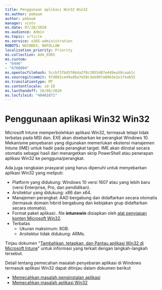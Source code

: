 ```yaml
---
title: Penggunaan aplikasi Win32 Win32
ms.author: pebaum
author: pebaum
manager: scotv
ms.date: 07/28/2020
ms.audience: Admin
ms.topic: article
ms.service: o365-administration
ROBOTS: NOINDEX, NOFOLLOW
localization_priority: Priority
ms.collection: Adm_O365
ms.custom:
- "6446"
- "6700004"
ms.openlocfilehash: 5ccbf37bd3f06da2f8c3955d87e449ea58caab1c
ms.sourcegitcommit: 9fd002ce49ad9a7e58c3eb997a8063e2e1feab55
ms.translationtype: MT
ms.contentlocale: id-ID
ms.lasthandoff: 10/06/2020
ms.locfileid: "48461871"
---
```

# <a name="intune-win32-app-deployment"></a>Penggunaan aplikasi Win32 Win32

Microsoft Intune memperbolehkan aplikasi Win32, termasuk tetapi tidak terbatas pada MSI dan. EXE akan disebarkan ke perangkat Windows 10. Mekanisme penyebaran yang digunakan memerlukan ekstensi manajemen Intune (IME) untuk hadir pada perangkat target. IME akan diinstal secara otomatis sebagai hasil dari menargetkan skrip PowerShell atau penerapan aplikasi Win32 ke pengguna/perangkat.

Ada juga rangkaian prasyarat yang harus dipenuhi untuk menyebarkan aplikasi Win32 yang meliputi:

- Platform yang didukung: Windows 10 versi 1607 atau yang lebih baru (versi Enterprise, Pro, dan pendidikan).
- Arsitektur yang didukung: x86 dan x64.
- Manajemen perangkat: AAD bergabung dan didaftarkan secara otomatis (termasuk domain hibrid bergabung dan kebijakan grup didaftarkan secara otomatis).
- Format paket aplikasi:. file **intunewin**  disiapkan oleh [alat penyiapan konten Microsoft Win32](https://docs.microsoft.com/mem/intune/apps/apps-win32-prepare).
- Terbatas
    - Ukuran maksimum: 8GB.
    - Arsitektur tidak didukung: ARMs.

Tinjau dokumen "[Tambahkan, tetapkan, dan Pantau aplikasi Win32 di Microsoft Intune](https://docs.microsoft.com/mem/intune/apps/apps-win32-add)" untuk informasi yang terkait dengan langkah-langkah tersebut.

Detail tentang pemecahan masalah penyebaran aplikasi di Windows termasuk aplikasi Win32 dapat ditinjau dalam dokumen berikut

- [Memecahkan masalah penginstalan aplikasi](https://docs.microsoft.com/mem/intune/apps/troubleshoot-app-install)  
- [Memecahkan masalah aplikasi Win32](https://docs.microsoft.com/mem/intune/apps/apps-win32-troubleshoot)